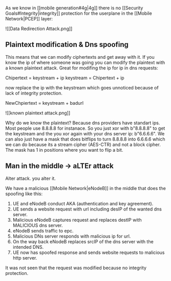 
As we know in [[mobile generation#4g|4g]] there is no [[Security Goals#Integrity|integrity]] protection for the userplane in the [[Mobile Network|PCEP]] layer:

![[Data Redirection Attack.png]]


## Plaintext modification & Dns spoofing 

This means that we can modify ciphertexts and get away with it. If you know the ip of where someone was going you can modify the plaintext with a known plaintext attack. Great for modifing the ip for ip in dns requests:

Chipertext = keystream + ip
keystream = Chipertext + ip 

now replace the ip with the keystream which goes unnoticed because of lack of integrity protection. 

NewChpiertext = keystream  + badurl

![[known plaintext attack.png]]

Why do we know the plaintext? Because dns providers have standart ips. Most people use 8.8.8.8 for instanace. So you just xor with b"8.8.8.8" to get the keystream and the you xor again with your dns server ip: b"6.6.6.6". We can also just have a mask that does bitflips to turn 8.8.8.8 into 6.6.6.6 which we can do because its a stream cipher (AES-CTR) and not a block cipher. The mask has 1 in positions where you want to flip a bit.

## Man in the middle -> aLTEr attack


Alter attack. you alter it. 

We have a malicious [[Mobile Network|eNodeB]] in the middle that does the spoofing like this:

1. UE and eNodeB conduct AKA (authentication and key agreement).
2. UE sends a website request with url including desIP of the wanted dns server.
3. Malicious eNodeB captures request and replaces destIP with MALICIOUS dns server.
4. eNodeB sends traffic to epc.
5. Malicious DNs server responds with malicious ip for url.
6. On the way back eNodeB replaces srcIP of the dns server with the intended DNS.
7. UE now has spoofed response and sends website requests to malicious http server. 

It was not seen that the request was modified because no integrity protection.

